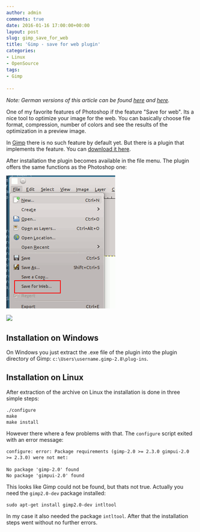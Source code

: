 ```yaml
---
author: admin
comments: true
date: 2016-01-16 17:00:00+00:00
layout: post
slug: gimp_save_for_web
title: 'Gimp - save for web plugin'
categories:
- Linux
- OpenSource
tags:
- Gimp

---
```


*Note: German versions of this article can be found [here](http://ekiwi-blog.de/?p=2507) and [here](http://ekiwi-blog.de/?p=2524).*

One of my favorite features of Photoshop if the feature "Save for web". Its a nice tool to optimize your image for the web. You can basically choose file format, compression, number of colors and see the results of the optimization in a preview image.

In [Gimp](http://www.gimp.org) there is no such feature by default yet. But there is a plugin that implements the feature. You can [download it here](http://registry.gimp.org/node/33).

After installation the plugin becomes available in the file menu. The plugin offers the same functions as the Photoshop one:

![](/assets/uploads/2016/1/save_for_web_linux.png)

![](/assets/uploads/2016/1/save_for_web_main.png)

## Installation on Windows

On Windows you just extract the .exe file of the plugin into the plugin directory of Gimp: <code>c:\Users\username\.gimp-2.8\plug-ins</code>.

## Installation on Linux

After extraction of the archive on Linux the installation is done in three simple steps:

    ./configure
    make
    make install
    
However there where a few problems with that. The <code>configure</code> script exited with an error message:

    configure: error: Package requirements (gimp-2.0 >= 2.3.0 gimpui-2.0 >= 2.3.0) were not met:
    
    No package 'gimp-2.0' found
    No package 'gimpui-2.0' found
    
This looks like Gimp could not be found, but thats not true. Actually you need the <code>gimp2.0-dev</code> package installed:

    sudo apt-get install gimp2.0-dev intltool
    
In my case it also needed the package <code>intltool</code>. After that the installation steps went without no further errors.